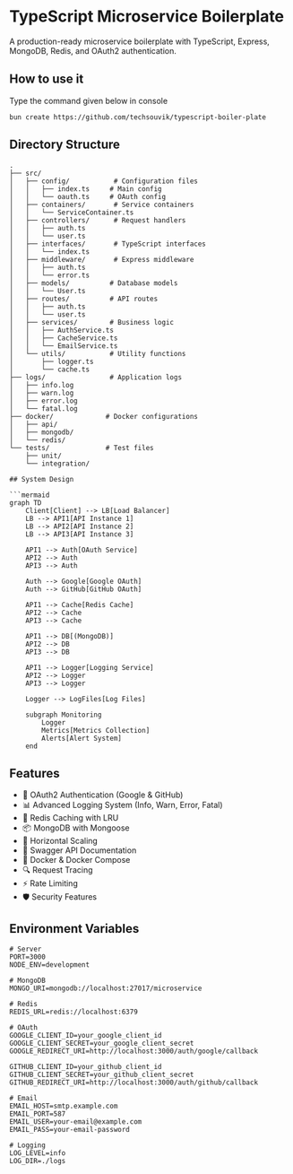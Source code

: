 # TypeScript Microservice Boilerplate

A production-ready microservice boilerplate with TypeScript, Express, MongoDB, Redis, and OAuth2 authentication.

## How to use it

Type the command given below in console

```
bun create https://github.com/techsouvik/typescript-boiler-plate
```

## Directory Structure

```
.
├── src/
│   ├── config/           # Configuration files
│   │   ├── index.ts     # Main config
│   │   └── oauth.ts     # OAuth config
│   ├── containers/       # Service containers
│   │   └── ServiceContainer.ts
│   ├── controllers/      # Request handlers
│   │   ├── auth.ts
│   │   └── user.ts
│   ├── interfaces/       # TypeScript interfaces
│   │   └── index.ts
│   ├── middleware/       # Express middleware
│   │   ├── auth.ts
│   │   └── error.ts
│   ├── models/          # Database models
│   │   └── User.ts
│   ├── routes/          # API routes
│   │   ├── auth.ts
│   │   └── user.ts
│   ├── services/        # Business logic
│   │   ├── AuthService.ts
│   │   ├── CacheService.ts
│   │   └── EmailService.ts
│   └── utils/           # Utility functions
│       ├── logger.ts
│       └── cache.ts
├── logs/                # Application logs
│   ├── info.log
│   ├── warn.log
│   ├── error.log
│   └── fatal.log
├── docker/             # Docker configurations
│   ├── api/
│   ├── mongodb/
│   └── redis/
└── tests/              # Test files
    ├── unit/
    └── integration/

## System Design

```mermaid
graph TD
    Client[Client] --> LB[Load Balancer]
    LB --> API1[API Instance 1]
    LB --> API2[API Instance 2]
    LB --> API3[API Instance 3]
    
    API1 --> Auth[OAuth Service]
    API2 --> Auth
    API3 --> Auth
    
    Auth --> Google[Google OAuth]
    Auth --> GitHub[GitHub OAuth]
    
    API1 --> Cache[Redis Cache]
    API2 --> Cache
    API3 --> Cache
    
    API1 --> DB[(MongoDB)]
    API2 --> DB
    API3 --> DB
    
    API1 --> Logger[Logging Service]
    API2 --> Logger
    API3 --> Logger
    
    Logger --> LogFiles[Log Files]
    
    subgraph Monitoring
        Logger
        Metrics[Metrics Collection]
        Alerts[Alert System]
    end
```

## Features

- 🔐 OAuth2 Authentication (Google & GitHub)
- 📊 Advanced Logging System (Info, Warn, Error, Fatal)
- 💾 Redis Caching with LRU
- 📦 MongoDB with Mongoose
- 🚀 Horizontal Scaling
- 📝 Swagger API Documentation
- 🐳 Docker & Docker Compose
- 🔍 Request Tracing
- ⚡ Rate Limiting
- 🛡️ Security Features

## Environment Variables

```env
# Server
PORT=3000
NODE_ENV=development

# MongoDB
MONGO_URI=mongodb://localhost:27017/microservice

# Redis
REDIS_URL=redis://localhost:6379

# OAuth
GOOGLE_CLIENT_ID=your_google_client_id
GOOGLE_CLIENT_SECRET=your_google_client_secret
GOOGLE_REDIRECT_URI=http://localhost:3000/auth/google/callback

GITHUB_CLIENT_ID=your_github_client_id
GITHUB_CLIENT_SECRET=your_github_client_secret
GITHUB_REDIRECT_URI=http://localhost:3000/auth/github/callback

# Email
EMAIL_HOST=smtp.example.com
EMAIL_PORT=587
EMAIL_USER=your-email@example.com
EMAIL_PASS=your-email-password

# Logging
LOG_LEVEL=info
LOG_DIR=./logs
```
